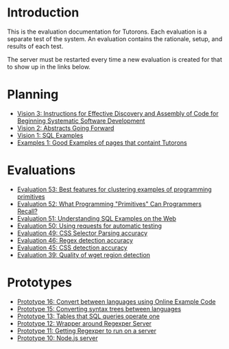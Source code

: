 # Introduction

This is the evaluation documentation for Tutorons.  Each evaluation is a separate test of the system.  An evaluation contains the rationale, setup, and results of each test.

The server must be restarted every time a new evaluation is created for that to show up in the links below.


# Planning

* [Vision 3: Instructions for Effective Discovery and Assembly of Code for Beginning Systematic Software Development](planning/vis3)
* [Vision 2: Abstracts Going Forward](planning/vis2)
* [Vision 1: SQL Examples](planning/vis1)
* [Examples 1: Good Examples of pages that containt Tutorons](planning/examples)

# Evaluations

* [Evaluation 53: Best features for clustering examples of programming primitives](eval/eval53)
* [Evaluation 52: What Programming "Primitives" Can Programmers Recall?](eval/eval52)
* [Evaluation 51: Understanding SQL Examples on the Web](eval/eval51)
* [Evaluation 50: Using requests for automatic testing](eval/eval50)
* [Evaluation 49: CSS Selector Parsing accuracy](eval/eval49)
* [Evaluation 46: Regex detection accuracy](eval/eval46)
* [Evaluation 45: CSS detection accuracy](eval/eval45)
* [Evaluation 39: Quality of wget region detection](eval/eval39)

# Prototypes

* [Prototype 16: Convert between languages using Online Example Code](proto/proto16)
* [Prototype 15: Converting syntax trees between languages](proto/proto15)
* [Prototype 13: Tables that SQL queries operate one](proto/proto13)
* [Prototype 12: Wrapper around Regexper Server](proto/proto12)
* [Prototype 11: Getting Regexper to run on a server](proto/proto11)
* [Prototype 10: Node.js server](proto/proto10)
